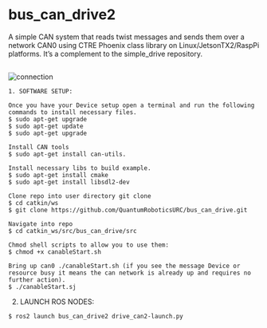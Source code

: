 # bus_can_drive2

A simple CAN system that reads twist messages and sends them over a network CAN0 using CTRE Phoenix class library on Linux/JetsonTX2/RaspPi platforms. It’s a complement to the simple_drive repository.
  
##
![connection](https://raw.githubusercontent.com/QuantumRoboticsURC/simple_drive/main/images/simple_arm_controller.png)


```
1. SOFTWARE SETUP:

Once you have your Device setup open a terminal and run the following commands to install necessary files.
$ sudo apt-get upgrade
$ sudo apt-get update
$ sudo apt-get upgrade

Install CAN tools
$ sudo apt-get install can-utils.

Install necessary libs to build example.
$ sudo apt-get install cmake
$ sudo apt-get install libsdl2-dev

Clone repo into user directory git clone
$ cd catkin/ws
$ git clone https://github.com/QuantumRoboticsURC/bus_can_drive.git

Navigate into repo
$ cd catkin_ws/src/bus_can_drive/src

Chmod shell scripts to allow you to use them:
$ chmod +x canableStart.sh

Bring up can0 ./canableStart.sh (if you see the message Device or resource busy it means the can network is already up and requires no further action).
$ ./canableStart.sj

```

2. LAUNCH ROS NODES:

```
$ ros2 launch bus_can_drive2 drive_can2-launch.py
```
